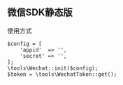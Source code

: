 ## 微信SDK静态版

使用方式
~~~
$config = [
    'appid'  => '',
    'secret' => '',
];
\tools\Wechat::init($config);
$token = \tools\WechatToken::get();
~~~
